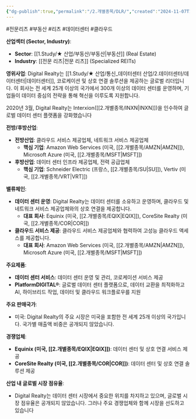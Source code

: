 ```yaml
---
{"dg-publish":true,"permalink":"/2.개별종목/DLR/","created":"2024-11-07T10:16:20.702+09:00","updated":"2025-06-03T20:05:58.741+09:00"}
---
```


#전문리츠 #부동산 #리츠 #데이터센터 #클라우드 


**산업섹터 (Sector, Industry)**:

- **Sector**: [[1.Study/★ 산업/부동산/부동산\|부동산]] (Real Estate)
- **Industry**: [[전문 리츠\|전문 리츠]] (Specialized REITs)

**영위사업**: Digital Realty는 [[1.Study/★ 산업/통신_데이터센터 산업/2.데이터센터/데이터센터\|데이터센터]], 코로케이션 및 상호 연결 솔루션을 제공하는 글로벌 리더입니다. 이 회사는 전 세계 25개 이상의 국가에서 300개 이상의 데이터 센터를 운영하며, 기업들이 데이터 중심의 전략을 통해 혁신을 이루도록 지원합니다.

 2020년 3월, Digital Realty는 Interxion([[2.개별종목/INXN\|INXN]])을 인수하여 글로벌 데이터 센터 플랫폼을 강화했습니다


**전방/후방산업**:

- **전방산업**: 클라우드 서비스 제공업체, 네트워크 서비스 제공업체
    - **핵심 기업**: Amazon Web Services (미국, [[2.개별종목/AMZN\|AMZN]]), Microsoft Azure (미국, [[2.개별종목/MSFT\|MSFT]])
- **후방산업**: 데이터 센터 인프라 제공업체, 전력 공급업체
    - **핵심 기업**: Schneider Electric (프랑스, [[2.개별종목/SU\|SU]]), Vertiv (미국, [[2.개별종목/VRT\|VRT]])

**밸류체인**:

- **데이터 센터 운영**: Digital Realty는 데이터 센터를 소유하고 운영하며, 클라우드 및 네트워크 서비스 제공업체와의 상호 연결을 제공합니다.
    - **대표 회사**: Equinix (미국, [[2.개별종목/EQIX\|EQIX]]), CoreSite Realty (미국, [[2.개별종목/COR\|COR]])
- **클라우드 서비스 제공**: 클라우드 서비스 제공업체와 협력하여 고성능 클라우드 액세스를 제공합니다.
    - **대표 회사**: Amazon Web Services (미국, [[2.개별종목/AMZN\|AMZN]]), Microsoft Azure (미국, [[2.개별종목/MSFT\|MSFT]])

**주요제품**:

- **데이터 센터 서비스**: 데이터 센터 운영 및 관리, 코로케이션 서비스 제공
- **PlatformDIGITAL®**: 글로벌 데이터 센터 플랫폼으로, 데이터 교환을 최적화하고 AI, 하이브리드 작업, 데이터 및 클라우드 워크플로우를 지원

**주요 판매국가**:

- 미국: Digital Realty의 주요 시장은 미국을 포함한 전 세계 25개 이상의 국가입니다. 국가별 매출액 비중은 공개되지 않았습니다.

**경쟁업체**:

- **Equinix (미국, [[2.개별종목/EQIX\|EQIX]])**: 데이터 센터 및 상호 연결 서비스 제공
- **CoreSite Realty (미국, [[2.개별종목/COR\|COR]])**: 데이터 센터 및 상호 연결 솔루션 제공

**산업 내 글로벌 시장 점유율**:

- Digital Realty는 데이터 센터 시장에서 중요한 위치를 차지하고 있으며, 글로벌 시장 점유율은 공개되지 않았습니다. 그러나 주요 경쟁업체와 함께 시장을 선도하고 있습니다